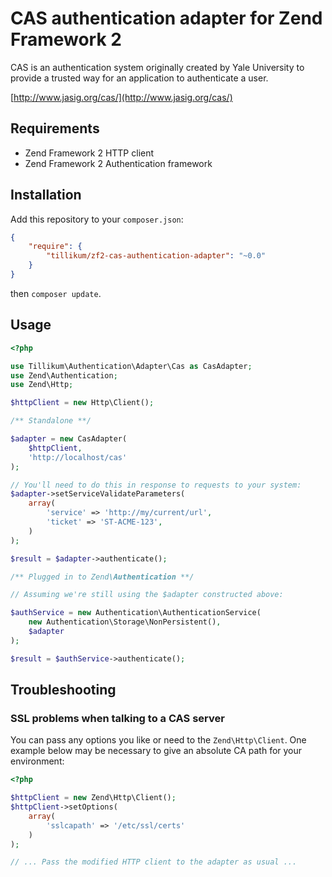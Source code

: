 # CAS authentication adapter for Zend Framework 2

CAS is an authentication system originally created by Yale University to provide
a trusted way for an application to authenticate a user.

[http://www.jasig.org/cas/](http://www.jasig.org/cas/)

## Requirements

* Zend Framework 2 HTTP client
* Zend Framework 2 Authentication framework

## Installation

Add this repository to your `composer.json`:

```json
{
    "require": {
        "tillikum/zf2-cas-authentication-adapter": "~0.0"
    }
}
```

then `composer update`.

## Usage

```php
<?php

use Tillikum\Authentication\Adapter\Cas as CasAdapter;
use Zend\Authentication;
use Zend\Http;

$httpClient = new Http\Client();

/** Standalone **/

$adapter = new CasAdapter(
    $httpClient,
    'http://localhost/cas'
);

// You'll need to do this in response to requests to your system:
$adapter->setServiceValidateParameters(
    array(
        'service' => 'http://my/current/url',
        'ticket' => 'ST-ACME-123',
    )
);

$result = $adapter->authenticate();

/** Plugged in to Zend\Authentication **/

// Assuming we're still using the $adapter constructed above:

$authService = new Authentication\AuthenticationService(
    new Authentication\Storage\NonPersistent(),
    $adapter
);

$result = $authService->authenticate();
```

## Troubleshooting

### SSL problems when talking to a CAS server

You can pass any options you like or need to the `Zend\Http\Client`. One example
below may be necessary to give an absolute CA path for your environment:

```php
<?php

$httpClient = new Zend\Http\Client();
$httpClient->setOptions(
    array(
        'sslcapath' => '/etc/ssl/certs'
    )
);

// ... Pass the modified HTTP client to the adapter as usual ...
```
